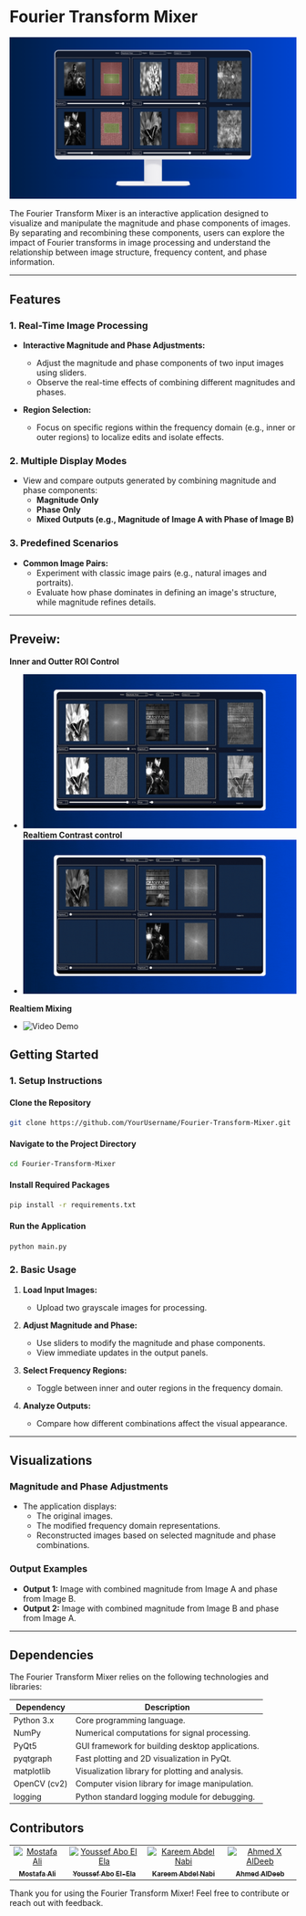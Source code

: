 # Fourier Transform Mixer

![Application Overview](assets/screen_mockup.png "Overview of the Fourier Transform Mixer")

The Fourier Transform Mixer is an interactive application designed to visualize and manipulate the magnitude and phase components of images. By separating and recombining these components, users can explore the impact of Fourier transforms in image processing and understand the relationship between image structure, frequency content, and phase information.

---

## Features

### 1. Real-Time Image Processing
- **Interactive Magnitude and Phase Adjustments:**
  - Adjust the magnitude and phase components of two input images using sliders.
  - Observe the real-time effects of combining different magnitudes and phases.

- **Region Selection:**
  - Focus on specific regions within the frequency domain (e.g., inner or outer regions) to localize edits and isolate effects.
  
### 2. Multiple Display Modes
- View and compare outputs generated by combining magnitude and phase components:
  - **Magnitude Only**
  - **Phase Only**
  - **Mixed Outputs (e.g., Magnitude of Image A with Phase of Image B)**

### 3. Predefined Scenarios
- **Common Image Pairs:**
  - Experiment with classic image pairs (e.g., natural images and portraits).
  - Evaluate how phase dominates in defining an image's structure, while magnitude refines details.

---
## Preveiw:
 **Inner and Outter ROI Control**
  - ![Video Demo](assets/roi.gif)
 **Realtiem Contrast control**
  - ![Video Demo](assets/contrast.gif)

**Realtiem Mixing**
  - ![Video Demo](assets/mix.gif)

## Getting Started

### 1. Setup Instructions

#### Clone the Repository
```bash
git clone https://github.com/YourUsername/Fourier-Transform-Mixer.git
```

#### Navigate to the Project Directory
```bash
cd Fourier-Transform-Mixer
```

#### Install Required Packages
```bash
pip install -r requirements.txt
```

#### Run the Application
```bash
python main.py
```

### 2. Basic Usage

1. **Load Input Images:**
   - Upload two grayscale images for processing.

2. **Adjust Magnitude and Phase:**
   - Use sliders to modify the magnitude and phase components.
   - View immediate updates in the output panels.

3. **Select Frequency Regions:**
   - Toggle between inner and outer regions in the frequency domain.

4. **Analyze Outputs:**
   - Compare how different combinations affect the visual appearance.

---

## Visualizations

### Magnitude and Phase Adjustments
- The application displays:
  - The original images.
  - The modified frequency domain representations.
  - Reconstructed images based on selected magnitude and phase combinations.

### Output Examples
- **Output 1:** Image with combined magnitude from Image A and phase from Image B.
- **Output 2:** Image with combined magnitude from Image B and phase from Image A.

---

## Dependencies

The Fourier Transform Mixer relies on the following technologies and libraries:

| **Dependency**       | **Description**                                       |
|-----------------------|-------------------------------------------------------|
| Python 3.x           | Core programming language.                            |
| NumPy                | Numerical computations for signal processing.         |
| PyQt5                | GUI framework for building desktop applications.      |
| pyqtgraph            | Fast plotting and 2D visualization in PyQt.           |
| matplotlib           | Visualization library for plotting and analysis.      |
| OpenCV (cv2)         | Computer vision library for image manipulation.       |
| logging              | Python standard logging module for debugging.         |

## Contributors <a name="Contributors"></a>
<table>
  <tr>
    <td align="center">
      <a href="https://github.com/Mostafaali3" target="_blank">
        <img src="https://github.com/Mostafaali3.png" width="150px;" alt="Mostafa Ali"/>
        <br />
        <sub><b>Mostafa Ali</b></sub>
      </a>
    </td>
    <td align="center">
      <a href="https://github.com/Youssef-Abo-El-Ela" target="_blank">
        <img src="https://github.com/Youssef-Abo-El-Ela.png" width="150px;" alt="Youssef Abo El Ela"/>
        <br />
        <sub><b>Youssef Abo El-Ela</b></sub>
      </a>
    </td>
    <td align="center">
      <a href="https://github.com/karreemm" target="_blank">
        <img src="https://github.com/karreemm.png" width="150px;" alt="Kareem Abdel Nabi"/>
        <br />
        <sub><b>Kareem Abdel Nabi</b></sub>
      </a>
    </td>
    <td align="center">
      <a href="https://github.com/AhmedXAlDeeb" target="_blank">
        <img src="https://github.com/AhmedXAlDeeb.png" width="150px;" alt="Ahmed X AlDeeb"/>
        <br />
        <sub><b>Ahmed AlDeeb</b></sub>
      </a>
    </td>
  </tr>
</table>
Thank you for using the Fourier Transform Mixer! Feel free to contribute or reach out with feedback.

